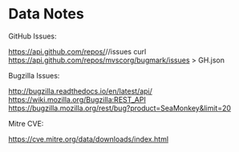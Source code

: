 # Data Notes

GitHub Issues:

https://api.github.com/repos/<usernam>/<repo>/issues
curl https://api.github.com/repos/mvscorg/bugmark/issues > GH.json

Bugzilla Issues:

http://bugzilla.readthedocs.io/en/latest/api/
https://wiki.mozilla.org/Bugzilla:REST_API
https://bugzilla.mozilla.org/rest/bug?product=SeaMonkey&limit=20

Mitre CVE:

https://cve.mitre.org/data/downloads/index.html


